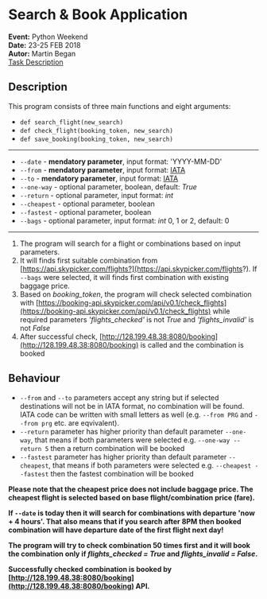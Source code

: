 # Search & Book Application

**Event:** Python Weekend  
**Date:** 23-25 FEB 2018  
**Autor:** Martin Began  
[Task Description](https://engeto.online/study/lesson/_wl9/unit/_36ZR)

## Description  
This program consists of three main functions and eight arguments:

*  `def search_flight(new_search)`  
*  `def check_flight(booking_token, new_search)`  
*  `def save_booking(booking_token, new_search)`  

***

*  `--date` - **mendatory parameter**, input format: 'YYYY-MM-DD'
*  `--from` - **mendatory parameter**, input format: [IATA](https://en.wikipedia.org/wiki/IATA_airport_code)
*  `--to` - **mendatory parameter**, input format: [IATA](https://en.wikipedia.org/wiki/IATA_airport_code)
*  `--one-way` - optional parameter, boolean, default: *True*
*  `--return` - optional parameter, input format: *int*
*  `--cheapest` - optional parameter, boolean
*  `--fastest` - optional parameter, boolean
*  `--bags` - optional parameter, input format: *int* 0, 1 or 2, default: 0  

***

1. The program will search for a flight or combinations based on input parameters.  
2. It will finds first suitable combination from [https://api.skypicker.com/flights?](https://api.skypicker.com/flights?). If `--bags` were selected, it will finds first combination with existing baggage price.  
3. Based on *booking_token*, the program will check selected combination with [https://booking-api.skypicker.com/api/v0.1/check_flights](https://booking-api.skypicker.com/api/v0.1/check_flights) while required parameters *'flights_checked'* is not *True* and *'flights_invalid'* is not *False*  
4. After successful check, [http://128.199.48.38:8080/booking](http://128.199.48.38:8080/booking) is called and the combination is booked  

## Behaviour
* `--from` and `--to` parameters accept any string but if selected destinations will not be in IATA format, no combination will be found. IATA code can be written with small letters as well (e.g. `--from PRG` and `--from prg` etc. are eqvivalent).  
* `--return` parameter has higher priority than default parameter `--one-way`, that means if both parameters were selected e.g. `--one-way --return 5` then a return combination will be booked
* `--fastest` parameter has higher priority than default parameter `--cheapest`, that means if both parameters were selected e.g. `--cheapest --fastest` then the fastest combination will be booked

**Please note that the cheapest price does not include baggage price. The cheapest flight is selected based on base flight/combination price (fare).**

**If `--date` is today then it will search for combinations with departure 'now + 4 hours'. That also means that if you search after 8PM then booked combination will have departure date of the first flight next day!**

**The program will try to check combination 50 times first and it will book the combination only if *flights_checked = True* and *flights_invalid = False*.**

**Successfully checked combination is booked by [http://128.199.48.38:8080/booking](http://128.199.48.38:8080/booking) API.**  
